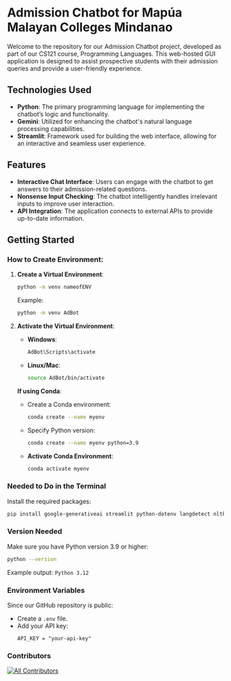 # Admission Chatbot for Mapúa Malayan Colleges Mindanao

Welcome to the repository for our Admission Chatbot project, developed as part of our CS121 course, Programming Languages. This web-hosted GUI application is designed to assist prospective students with their admission queries and provide a user-friendly experience.

## Technologies Used

- **Python**: The primary programming language for implementing the chatbot’s logic and functionality.
- **Gemini**: Utilized for enhancing the chatbot's natural language processing capabilities.
- **Streamlit**: Framework used for building the web interface, allowing for an interactive and seamless user experience.

## Features

- **Interactive Chat Interface**: Users can engage with the chatbot to get answers to their admission-related questions.
- **Nonsense Input Checking**: The chatbot intelligently handles irrelevant inputs to improve user interaction.
- **API Integration**: The application connects to external APIs to provide up-to-date information.

## Getting Started

### How to Create Environment:

1. **Create a Virtual Environment**:
   ```bash
   python -m venv nameofENV
   ```
   Example:
   ```bash
   python -m venv AdBot
   ```

2. **Activate the Virtual Environment**:
   - **Windows**:
     ```bash
     AdBot\Scripts\activate
     ```
   - **Linux/Mac**:
     ```bash
     source AdBot/bin/activate
     ```

   **If using Conda**:
   - Create a Conda environment:
     ```bash
     conda create --name myenv
     ```
   - Specify Python version: 
     ```bash
     conda create --name myenv python=3.9
     ```

   - **Activate Conda Environment**:
     ```bash
     conda activate myenv
     ```

### Needed to Do in the Terminal

Install the required packages:
```bash
pip install google-generativeai streamlit python-dotenv langdetect nltk
```

### Version Needed

Make sure you have Python version 3.9 or higher:
```bash
python --version
```
Example output: `Python 3.12`

### Environment Variables

Since our GitHub repository is public:
- Create a `.env` file.
- Add your API key:
  ```
  API_KEY = "your-api-key"
  ```

### Contributors
[![All Contributors](https://img.shields.io/github/all-contributors/vennDiagramm/admissionBot?color=ee8449&style=flat-square)](#contributors)
